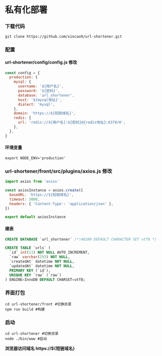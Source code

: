 # 私有化部署

### 下载代码

```shell
git clone https://github.com/xincao9/url-shortener.git
```

### 配置

#### url-shortener/config/config.js 修改

```js
const config = {
  production: {
    mysql: {
      username: '${用户名}',
      password: '${密码}',
      database: 'url_shortener',
      host: '${mysql地址}',
      dialect: 'mysql',
    },
    domain: 'https://${短链域名}',
    redis: {
      url: 'redis://${用户名}:${密码}@{redis地址}:6379/0',
    },
  },
}
```

#### 环境变量

```shell
export NODE_ENV='production'
```

### url-shortener/front/src/plugins/axios.js 修改

```js
import axios from 'axios'

const axiosInstance = axios.create({
  baseURL: 'https://${短链域名}',
  timeout: 3000,
  headers: { 'Content-Type': 'application/json' },
})

export default axiosInstance
```

#### 建表

```sql
CREATE DATABASE `url_shortener` /*!40100 DEFAULT CHARACTER SET utf8 */;

CREATE TABLE `urls` (
  `id` int(11) NOT NULL AUTO_INCREMENT,
  `raw` varchar(255) NOT NULL,
  `createdAt` datetime NOT NULL,
  `updatedAt` datetime NOT NULL,
  PRIMARY KEY (`id`),
  UNIQUE KEY `raw` (`raw`)
) ENGINE=InnoDB DEFAULT CHARSET=utf8;
```

### 界面打包

```shell
cd url-shortener/front #切换目录
npm run build #构建
```

### 启动

```shell
cd url-shortener #切换目录
node ./bin/www #启动
```

**浏览器访问域名 https://${短链域名}**

